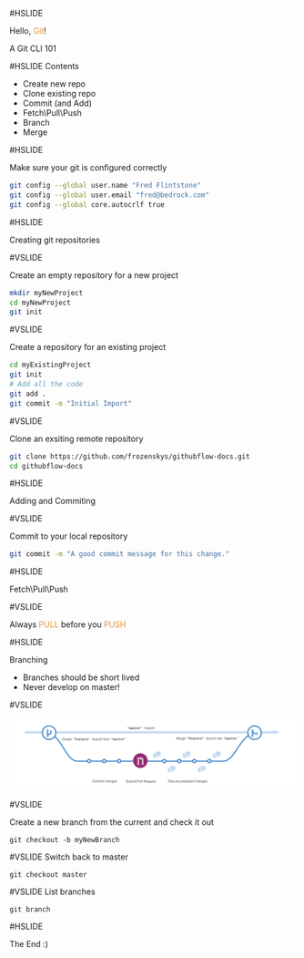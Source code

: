 #HSLIDE

Hello, <span style="color:#e49436">Git</span>!

A Git CLI 101

#HSLIDE
Contents

- Create new repo 
- Clone existing repo 
- Commit (and Add) 
- Fetch\Pull\Push 
- Branch 
- Merge 

#HSLIDE

Make sure your git is configured correctly

```bash
git config --global user.name "Fred Flintstone"
git config --global user.email "fred@bedrock.com"
git config --global core.autocrlf true
```

#HSLIDE

Creating git repositories

#VSLIDE

Create an empty repository for a new project

```bash
mkdir myNewProject
cd myNewProject
git init
```

#VSLIDE 

Create a repository for an existing project

```bash
cd myExistingProject
git init
# Add all the code
git add .
git commit -m "Initial Import"
```

#VSLIDE 

Clone an exsiting remote repository

```bash
git clone https://github.com/frozenskys/githubflow-docs.git
cd githubflow-docs
```

#HSLIDE

Adding and Commiting

#VSLIDE

Commit to your local repository

```bash
git commit -m "A good commit message for this change."
```

#HSLIDE

Fetch\Pull\Push

#VSLIDE

Always <span style="color:#e49436">PULL</span> before you <span style="color:#e49436">PUSH</span>

#HSLIDE

Branching

- Branches should be short lived
- Never develop on master! 

#VSLIDE

![Logo](assets/branching.png)

#VSLIDE

Create a new branch from the current and check it out 

```
git checkout -b myNewBranch
```

#VSLIDE
Switch back to master

```
git checkout master
```

#VSLIDE
List branches

```
git branch
```

#HSLIDE

The End :)